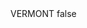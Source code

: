 <?xml version="1.0" encoding="UTF-8"?>
<CustomMetadata xmlns="http://soap.sforce.com/2006/04/metadata">
    <label>VERMONT</label>
    <protected>false</protected>
</CustomMetadata>
